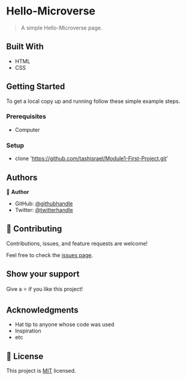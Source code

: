 # Hello-Microverse

> A simple Hello-Microverse page.


## Built With

- HTML
- CSS

## Getting Started

To get a local copy up and running follow these simple example steps.

### Prerequisites
- Computer

### Setup
- clone 'https://github.com/tashisrael/Module1-First-Project.git'


## Authors

👤 **Author**

- GitHub: [@githubhandle](https://github.com/tashisrael)
- Twitter: [@twitterhandle](https://twitter.com/tashisrael)

## 🤝 Contributing

Contributions, issues, and feature requests are welcome!

Feel free to check the [issues page](https://github.com/tashisrael/Module1-First-Project/issues).

## Show your support

Give a ⭐️ if you like this project!

## Acknowledgments

- Hat tip to anyone whose code was used
- Inspiration
- etc

## 📝 License

This project is [MIT](./LICENSE) licensed.